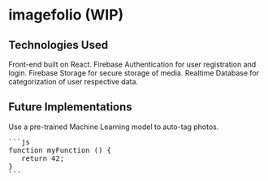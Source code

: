 # imagefolio (WIP)

## Technologies Used
Front-end built on React.
Firebase Authentication for user registration and login.
Firebase Storage for secure storage of media.
Realtime Database for categorization of user respective data.

## Future Implementations
Use a pre-trained Machine Learning model to auto-tag photos.


<pre>
```js
function myFunction () {
   return 42;
}
```
</pre>
